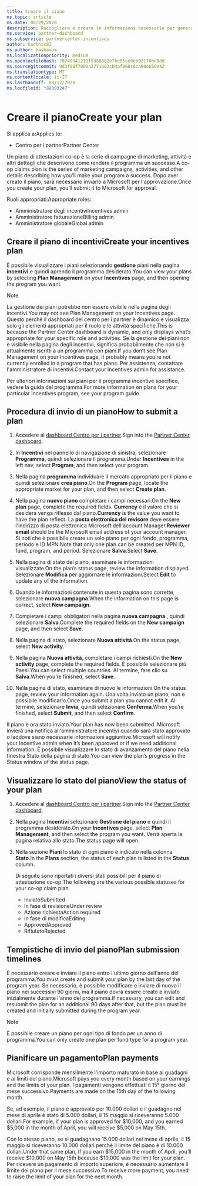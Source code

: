 ```yaml
---
title: Creare il piano
ms.topic: article
ms.date: 06/29/2020
description: Raccogliere e creare le informazioni necessarie per generare un piano di marketing efficace per il programma incentives.
ms.service: partner-dashboard
ms.subservice: partnercenter-incentives
author: Karthic83
ms.author: kashanum
ms.localizationpriority: medium
ms.openlocfilehash: 70740341211f5386882e7be05ce9cb921f0be8dd
ms.sourcegitcommit: 9d3f88f7008a2771b02cb4af860c6ca00eb50e42
ms.translationtype: MT
ms.contentlocale: it-IT
ms.lasthandoff: 08/17/2020
ms.locfileid: "88303247"
---
```

# <a name="create-your-plan"></a><span data-ttu-id="18c45-103">Creare il piano</span><span class="sxs-lookup"><span data-stu-id="18c45-103">Create your plan</span></span>

<span data-ttu-id="18c45-104">Si applica a:</span><span class="sxs-lookup"><span data-stu-id="18c45-104">Applies to:</span></span>

- <span data-ttu-id="18c45-105">Centro per i partner</span><span class="sxs-lookup"><span data-stu-id="18c45-105">Partner Center</span></span>

<span data-ttu-id="18c45-106">Un piano di attestazioni co-op è la serie di campagne di marketing, attività e altri dettagli che descrivono come rendere il programma un successo.</span><span class="sxs-lookup"><span data-stu-id="18c45-106">A co-op claims plan is the series of marketing campaigns, activities, and other details describing how you’ll make your program a success.</span></span> <span data-ttu-id="18c45-107">Dopo aver creato il piano, sarà necessario inviarlo a Microsoft per l'approvazione.</span><span class="sxs-lookup"><span data-stu-id="18c45-107">Once you create your plan, you’ll submit it to Microsoft for approval.</span></span> 

<span data-ttu-id="18c45-108">Ruoli appropriati:</span><span class="sxs-lookup"><span data-stu-id="18c45-108">Appropriate roles:</span></span>

- <span data-ttu-id="18c45-109">Amministratore degli incentivi</span><span class="sxs-lookup"><span data-stu-id="18c45-109">Incentives admin</span></span>
- <span data-ttu-id="18c45-110">Amministratore fatturazione</span><span class="sxs-lookup"><span data-stu-id="18c45-110">Billing admin</span></span>
- <span data-ttu-id="18c45-111">Amministratore globale</span><span class="sxs-lookup"><span data-stu-id="18c45-111">Global admin</span></span>

## <a name="create-your-incentives-plan"></a><span data-ttu-id="18c45-112">Creare il piano di incentivi</span><span class="sxs-lookup"><span data-stu-id="18c45-112">Create your incentives plan</span></span>

<span data-ttu-id="18c45-113">È possibile visualizzare i piani selezionando **gestione** piani nella pagina **incentivi** e quindi aprendo il programma desiderato.</span><span class="sxs-lookup"><span data-stu-id="18c45-113">You can view your plans by selecting **Plan Management** on your **Incentives** page, and then opening the program you want.</span></span>

>[!NOTE]
><span data-ttu-id="18c45-114">La gestione dei piani potrebbe non essere visibile nella pagina degli incentivi.</span><span class="sxs-lookup"><span data-stu-id="18c45-114">You may not see Plan Management on your Incentives page.</span></span> <span data-ttu-id="18c45-115">Questo perché il dashboard del centro per i partner è dinamico e visualizza solo gli elementi appropriati per il ruolo e le attività specifiche.</span><span class="sxs-lookup"><span data-stu-id="18c45-115">This is because the Partner Center dashboard is dynamic, and only displays what’s appropriate for your specific role and activities.</span></span> <span data-ttu-id="18c45-116">Se la gestione dei piani non è visibile nella pagina degli incentivi, significa probabilmente che non si è attualmente iscritti a un programma con piani.</span><span class="sxs-lookup"><span data-stu-id="18c45-116">If you don’t see Plan Management on your Incentives page, it probably means you’re not currently enrolled in a program that has plans.</span></span> <span data-ttu-id="18c45-117">Per assistenza, contattare l'amministratore di incentivi.</span><span class="sxs-lookup"><span data-stu-id="18c45-117">Contact your Incentives admin for assistance.</span></span>

<span data-ttu-id="18c45-118">Per ulteriori informazioni sui piani per il programma incentive specifico, vedere la guida del programma.</span><span class="sxs-lookup"><span data-stu-id="18c45-118">For more information on plans for your particular Incentives program, see your program guide.</span></span>

## <a name="how-to-submit-a-plan"></a><span data-ttu-id="18c45-119">Procedura di invio di un piano</span><span class="sxs-lookup"><span data-stu-id="18c45-119">How to submit a plan</span></span>

1. <span data-ttu-id="18c45-120">Accedere al [dashboard Centro per i partner](https://partner.microsoft.com/dashboard/).</span><span class="sxs-lookup"><span data-stu-id="18c45-120">Sign into the [Partner Center dashboard](https://partner.microsoft.com/dashboard/).</span></span>

2. <span data-ttu-id="18c45-121">In **Incentivi** nel pannello di navigazione di sinistra, selezionare **Programma**, quindi selezionare il programma.</span><span class="sxs-lookup"><span data-stu-id="18c45-121">Under **Incentives** in the left nav, select **Program**, and then select your program.</span></span> 

3. <span data-ttu-id="18c45-122">Nella pagina **programma** individuare il mercato appropriato per il piano e quindi selezionare **crea piano**.</span><span class="sxs-lookup"><span data-stu-id="18c45-122">On the **Program** page, locate the appropriate market for your plan, and then select **Create plan**.</span></span> 

4. <span data-ttu-id="18c45-123">Nella pagina **nuovo piano** completare i campi necessari.</span><span class="sxs-lookup"><span data-stu-id="18c45-123">On the **New plan** page, complete the required fields.</span></span> <span data-ttu-id="18c45-124">**Currency** è il valore che si desidera venga riflesso dal piano.</span><span class="sxs-lookup"><span data-stu-id="18c45-124">**Currency** is the value you want to have the plan reflect.</span></span> <span data-ttu-id="18c45-125">La **posta elettronica del revisore** deve essere l'indirizzo di posta elettronica Microsoft dell'account Manager.</span><span class="sxs-lookup"><span data-stu-id="18c45-125">**Reviewer email** should be the Microsoft email address of your account manager.</span></span> <span data-ttu-id="18c45-126">Si noti che è possibile creare un solo piano per ogni fondo, programma, periodo e ID MPN.</span><span class="sxs-lookup"><span data-stu-id="18c45-126">Note that only one plan can be created per MPN ID, fund, program, and period.</span></span> <span data-ttu-id="18c45-127">Selezionare **Salva**.</span><span class="sxs-lookup"><span data-stu-id="18c45-127">Select **Save**.</span></span>

5. <span data-ttu-id="18c45-128">Nella pagina di stato del piano, esaminare le informazioni visualizzate.</span><span class="sxs-lookup"><span data-stu-id="18c45-128">On the plan’s status page, review the information displayed.</span></span> <span data-ttu-id="18c45-129">Selezionare **Modifica** per aggiornare le informazioni.</span><span class="sxs-lookup"><span data-stu-id="18c45-129">Select **Edit** to update any of the information.</span></span>

6. <span data-ttu-id="18c45-130">Quando le informazioni contenute in questa pagina sono corrette, selezionare **nuova campagna**.</span><span class="sxs-lookup"><span data-stu-id="18c45-130">When the information on this page is correct, select **New campaign**.</span></span>

7. <span data-ttu-id="18c45-131">Completare i campi obbligatori nella pagina **nuova campagna** , quindi selezionare **Salva**.</span><span class="sxs-lookup"><span data-stu-id="18c45-131">Complete the required fields on the **New campaign** page, and then select **Save**.</span></span>

8. <span data-ttu-id="18c45-132">Nella pagina di stato, selezionare **Nuova attività**.</span><span class="sxs-lookup"><span data-stu-id="18c45-132">On the status page, select **New activity**.</span></span> 

9. <span data-ttu-id="18c45-133">Nella pagina **Nuova attività**, completare i campi richiesti.</span><span class="sxs-lookup"><span data-stu-id="18c45-133">On the **New activity** page, complete the required fields.</span></span> <span data-ttu-id="18c45-134">È possibile selezionare più Paesi.</span><span class="sxs-lookup"><span data-stu-id="18c45-134">You can select multiple countries.</span></span> <span data-ttu-id="18c45-135">Al termine, fare clic su **Salva**.</span><span class="sxs-lookup"><span data-stu-id="18c45-135">When you’re finished, select **Save**.</span></span> 

10. <span data-ttu-id="18c45-136">Nella pagina di stato, esaminare di nuovo le informazioni.</span><span class="sxs-lookup"><span data-stu-id="18c45-136">On the status page, review your information again.</span></span> <span data-ttu-id="18c45-137">Una volta inviato un piano, non è possibile modificarlo.</span><span class="sxs-lookup"><span data-stu-id="18c45-137">Once you submit a plan you cannot edit it.</span></span> <span data-ttu-id="18c45-138">Al termine, selezionare **Invia**, quindi selezionare **Conferma**.</span><span class="sxs-lookup"><span data-stu-id="18c45-138">When you’re finished, select **Submit**, and then select **Confirm**.</span></span>

<span data-ttu-id="18c45-139">Il piano è ora stato inviato.</span><span class="sxs-lookup"><span data-stu-id="18c45-139">Your plan has now been submitted.</span></span> <span data-ttu-id="18c45-140">Microsoft invierà una notifica all'amministratore incentivi quando sarà stato approvato o laddove siano necessarie informazioni aggiuntive.</span><span class="sxs-lookup"><span data-stu-id="18c45-140">Microsoft will notify your Incentive admin when it’s been approved or if we need additional information.</span></span> <span data-ttu-id="18c45-141">È possibile visualizzare lo stato di avanzamento del piano nella finestra Stato della pagina di stato.</span><span class="sxs-lookup"><span data-stu-id="18c45-141">You can view the plan’s progress in the Status window of the status page.</span></span>

## <a name="view-the-status-of-your-plan"></a><span data-ttu-id="18c45-142">Visualizzare lo stato del piano</span><span class="sxs-lookup"><span data-stu-id="18c45-142">View the status of your plan</span></span>

1. <span data-ttu-id="18c45-143">Accedere al [dashboard Centro per i partner](https://partner.microsoft.com/dashboard/).</span><span class="sxs-lookup"><span data-stu-id="18c45-143">Sign into the [Partner Center dashboard](https://partner.microsoft.com/dashboard/).</span></span>

2. <span data-ttu-id="18c45-144">Nella pagina **Incentivi** selezionare **Gestione del piano** e quindi il programma desiderato.</span><span class="sxs-lookup"><span data-stu-id="18c45-144">On your **Incentives** page, select **Plan Management**, and then select the program you want.</span></span> <span data-ttu-id="18c45-145">Verrà aperta la pagina relativa allo stato.</span><span class="sxs-lookup"><span data-stu-id="18c45-145">The status page will open.</span></span>

3. <span data-ttu-id="18c45-146">Nella sezione **Piani** lo stato di ogni piano è indicato nella colonna **Stato**.</span><span class="sxs-lookup"><span data-stu-id="18c45-146">In the **Plans** section, the status of each plan is listed in the **Status** column.</span></span>

   <span data-ttu-id="18c45-147">Di seguito sono riportati i diversi stati possibili per il piano di attestazione co-op.</span><span class="sxs-lookup"><span data-stu-id="18c45-147">The following are the various possible statuses for your co-op claim plan.</span></span>

   - <span data-ttu-id="18c45-148">Inviato</span><span class="sxs-lookup"><span data-stu-id="18c45-148">Submitted</span></span>
   - <span data-ttu-id="18c45-149">In fase di revisione</span><span class="sxs-lookup"><span data-stu-id="18c45-149">Under review</span></span>
   - <span data-ttu-id="18c45-150">Azione richiesta</span><span class="sxs-lookup"><span data-stu-id="18c45-150">Action required</span></span>
   - <span data-ttu-id="18c45-151">In fase di modifica</span><span class="sxs-lookup"><span data-stu-id="18c45-151">Editing</span></span>
   - <span data-ttu-id="18c45-152">Approved</span><span class="sxs-lookup"><span data-stu-id="18c45-152">Approved</span></span>
   - <span data-ttu-id="18c45-153">Rifiutato</span><span class="sxs-lookup"><span data-stu-id="18c45-153">Rejected</span></span>

## <a name="plan-submission-timelines"></a><span data-ttu-id="18c45-154">Tempistiche di invio del piano</span><span class="sxs-lookup"><span data-stu-id="18c45-154">Plan submission timelines</span></span>

<span data-ttu-id="18c45-155">È necessario creare e inviare il piano entro l'ultimo giorno dell'anno del programma.</span><span class="sxs-lookup"><span data-stu-id="18c45-155">You must create and submit your plan by the last day of the program year.</span></span> <span data-ttu-id="18c45-156">Se necessario, è possibile modificare e inviare di nuovo il piano nei successivi 90 giorni, ma il piano dovrà essere creato e inviato inizialmente durante l'anno del programma.</span><span class="sxs-lookup"><span data-stu-id="18c45-156">If necessary, you can edit and resubmit the plan for an additional 90 days after that, but the plan must be created and initially submitted during the program year.</span></span>

>[!NOTE]
> <span data-ttu-id="18c45-157">È possibile creare un piano per ogni tipo di fondo per un anno di programma.</span><span class="sxs-lookup"><span data-stu-id="18c45-157">You can only create one plan per fund type for a program year.</span></span>

## <a name="plan-payments"></a><span data-ttu-id="18c45-158">Pianificare un pagamento</span><span class="sxs-lookup"><span data-stu-id="18c45-158">Plan payments</span></span>

<span data-ttu-id="18c45-159">Microsoft corrisponde mensilmente l'importo maturato in base ai guadagni e ai limiti del piano.</span><span class="sxs-lookup"><span data-stu-id="18c45-159">Microsoft pays you every month based on your earnings and the limits of your plan.</span></span> <span data-ttu-id="18c45-160">I pagamenti vengono effettuati il 15° giorno del mese successivo.</span><span class="sxs-lookup"><span data-stu-id="18c45-160">Payments are made on the 15th day of the following month.</span></span>

<span data-ttu-id="18c45-161">Se, ad esempio, il piano è approvato per 10.000 dollari e il guadagno nel mese di aprile è stato di 5.000 dollari, il 15 maggio si riceveranno 5.000 dollari.</span><span class="sxs-lookup"><span data-stu-id="18c45-161">For example, if your plan is approved for $10,000, and you earned $5,000 in the month of April, you will receive $5,000 on May 15th.</span></span>

<span data-ttu-id="18c45-162">Con lo stesso piano, se si guadagnano 15.000 dollari nel mese di aprile, il 15 maggio si riceveranno 10.000 dollari perché il limite del piano è di 10.000 dollari.</span><span class="sxs-lookup"><span data-stu-id="18c45-162">Under that same plan, if you earn $15,000 in the month of April, you’ll receive $10,000 on May 15th because $10,000 was the limit for your plan.</span></span> <span data-ttu-id="18c45-163">Per ricevere un pagamento di importo superiore, è necessario aumentare il limite del piano per il mese successivo.</span><span class="sxs-lookup"><span data-stu-id="18c45-163">To receive more payment, you need to raise the limit of your plan for the next month.</span></span>

